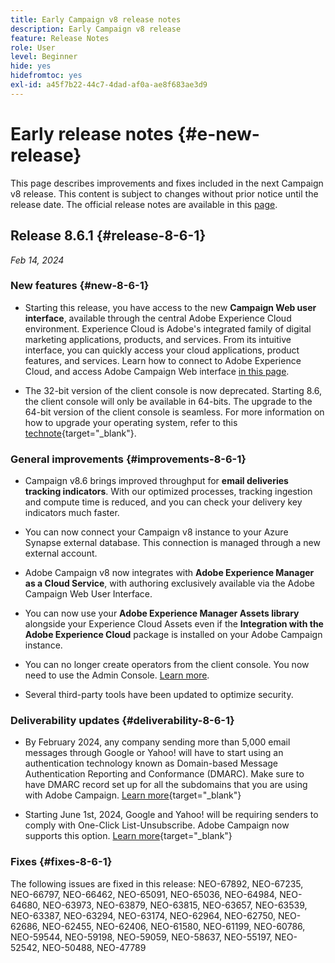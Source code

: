 ```yaml
---
title: Early Campaign v8 release notes
description: Early Campaign v8 release
feature: Release Notes
role: User
level: Beginner
hide: yes
hidefromtoc: yes
exl-id: a45f7b22-44c7-4dad-af0a-ae8f683ae3d9
---
```

# Early release notes {#e-new-release}

This page describes improvements and fixes included in the next Campaign v8 release. This content is subject to changes without prior notice until the release date. The official release notes are available in this [page](../start/release-notes.md).

## Release 8.6.1 {#release-8-6-1}

_Feb 14, 2024_


### New features {#new-8-6-1}

* Starting this release, you have access to the new **Campaign Web user interface**, available through the central Adobe Experience Cloud environment. Experience Cloud is Adobe's integrated family of digital marketing applications, products, and services. From its intuitive interface, you can quickly access your cloud applications, product features, and services. Learn how to connect to Adobe Experience Cloud, and access Adobe Campaign Web interface [in this page](campaign-ui.md#ac-web-ui).

* The 32-bit version of the client console is now deprecated. Starting 8.6, the client console will only be available in 64-bits. The upgrade to the 64-bit version of the client console is seamless. For more information on how to upgrade your operating system, refer to this [technote](https://experienceleague.adobe.com/docs/campaign/technotes-ac/tn-new/console.html){target="_blank"}.


### General improvements {#improvements-8-6-1}

* Campaign v8.6 brings improved throughput for **email deliveries tracking indicators**. With our optimized processes, tracking ingestion and compute time is reduced, and you can check your delivery key indicators much faster.

* You can now connect your Campaign v8 instance to your Azure Synapse external database. This connection is managed through a new external account.

* Adobe Campaign v8 now integrates with **Adobe Experience Manager as a Cloud Service**, with authoring exclusively available via the Adobe Campaign Web User Interface.

* You can now use your **Adobe Experience Manager Assets library** alongside your Experience Cloud Assets even if the **Integration with the Adobe Experience Cloud** package is installed on your Adobe Campaign instance.

* You can no longer create operators from the client console. You now need to use the Admin Console. [Learn more](../start/gs-permissions.md).

* Several third-party tools have been updated to optimize security.

### Deliverability updates {#deliverability-8-6-1}

* By February 2024, any company sending more than 5,000 email messages through Google or Yahoo! will have to start using an authentication technology known as Domain-based Message Authentication Reporting and Conformance (DMARC). Make sure to have DMARC record set up for all the subdomains that you are using with Adobe Campaign. [Learn more](https://experienceleague.adobe.com/docs/deliverability-learn/deliverability-best-practice-guide/additional-resources/technotes/implement-dmarc.html){target="_blank"}

* Starting June 1st, 2024, Google and Yahoo! will be requiring senders to comply with One-Click List-Unsubscribe. Adobe Campaign now supports this option. [Learn more](https://experienceleague.adobe.com/docs/deliverability-learn/deliverability-best-practice-guide/additional-resources/campaign/acc-technical-recommendations.html#one-click-list-unsubscribe){target="_blank"}


### Fixes {#fixes-8-6-1}

The following issues are fixed in this release:
NEO-67892, NEO-67235, NEO-66797, NEO-66462, NEO-65091, NEO-65036, NEO-64984, NEO-64680, NEO-63973, NEO-63879, NEO-63815, NEO-63657, NEO-63539, NEO-63387, NEO-63294, NEO-63174, NEO-62964, NEO-62750, NEO-62686, NEO-62455, NEO-62406, NEO-61580, NEO-61199, NEO-60786, NEO-59544, NEO-59198, NEO-59059, NEO-58637, NEO-55197, NEO-52542, NEO-50488, NEO-47789